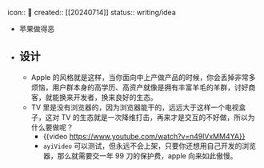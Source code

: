 icon:: 📝
created:: [[20240714]]
status:: writing/idea

- 苹果做得恶
- ## 设计
  - Apple 的风格就是这样，当你面向中上产做产品的时候，你会丢掉非常多烦恼，用户群本身的高学历、高资产就像是拥有丰富羊毛的羊群，讨好商客，就能换来开发者，换来良好的生态。
  - TV 里是没有浏览器的，因为浏览器能干的，远远大于这样一个电视盒子，这对 TV 的生态就是一次降维打击，再来才是交互的不好做，所以为什么要做呢？
    - {{video https://www.youtube.com/watch?v=n49lVxMM4YA}}
    - `ayiVideo` 可以测试，但永远不会上架，只要你还想用自己开发的浏览器，那么就需要交一年 99 刀的保护费，apple 向来如此傲慢。